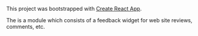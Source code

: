 This project was bootstrapped with [Create React App](https://github.com/facebook/create-react-app).

The is a module which consists of a feedback widget for web site reviews, comments, etc.
 
